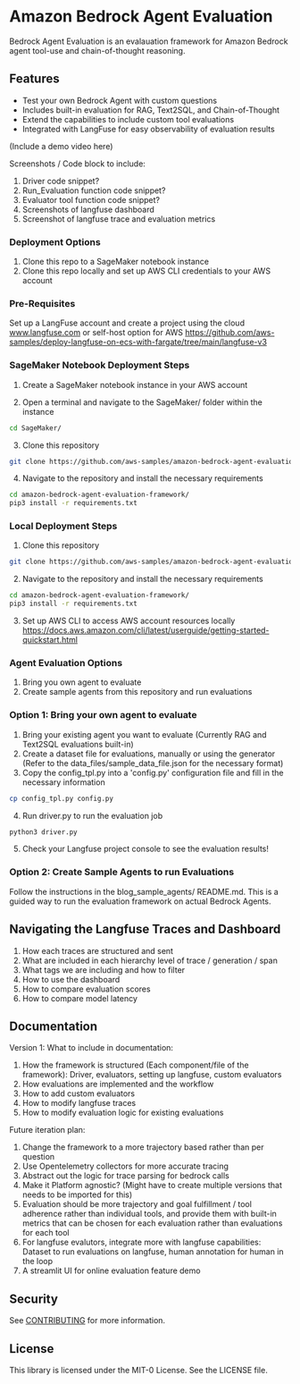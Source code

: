 # Amazon Bedrock Agent Evaluation

Bedrock Agent Evaluation is an evalauation framework for Amazon Bedrock agent tool-use and chain-of-thought reasoning.

## Features

- Test your own Bedrock Agent with custom questions
- Includes built-in evaluation for RAG, Text2SQL, and Chain-of-Thought
- Extend the capabilities to include custom tool evaluations
- Integrated with LangFuse for easy observability of evaluation results

(Include a demo video here)

Screenshots / Code block to include:
1. Driver code snippet?
2. Run_Evaluation function code snippet?
3. Evaluator tool function code snippet?
4. Screenshots of langfuse dashboard
5. Screenshot of langfuse trace and evaluation metrics


### Deployment Options
1. Clone this repo to a SageMaker notebook instance
2. Clone this repo locally and set up AWS CLI credentials to your AWS account

### Pre-Requisites
Set up a LangFuse account and create a project using the cloud www.langfuse.com or self-host option for AWS https://github.com/aws-samples/deploy-langfuse-on-ecs-with-fargate/tree/main/langfuse-v3

### SageMaker Notebook Deployment Steps

1. Create a SageMaker notebook instance in your AWS account

2. Open a terminal and navigate to the SageMaker/ folder within the instance
```bash
cd SageMaker/
```

3. Clone this repository
```bash
git clone https://github.com/aws-samples/amazon-bedrock-agent-evaluation-framework
```

4. Navigate to the repository and install the necessary requirements
```bash
cd amazon-bedrock-agent-evaluation-framework/
pip3 install -r requirements.txt
```

### Local Deployment Steps

1. Clone this repository
```bash
git clone https://github.com/aws-samples/amazon-bedrock-agent-evaluation-framework
```

2. Navigate to the repository and install the necessary requirements
```bash
cd amazon-bedrock-agent-evaluation-framework/
pip3 install -r requirements.txt
```

3. Set up AWS CLI to access AWS account resources locally https://docs.aws.amazon.com/cli/latest/userguide/getting-started-quickstart.html


### Agent Evaluation Options
1. Bring you own agent to evaluate
2. Create sample agents from this repository and run evaluations

### Option 1: Bring your own agent to evaluate
1. Bring your existing agent you want to evaluate (Currently RAG and Text2SQL evaluations built-in)
2. Create a dataset file for evaluations, manually or using the generator (Refer to the data_files/sample_data_file.json for the necessary format)
3. Copy the config_tpl.py into a 'config.py' configuration file and fill in the necessary information
```bash
cp config_tpl.py config.py
```
4. Run driver.py to run the evaluation job
```bash
python3 driver.py
```
5. Check your Langfuse project console to see the evaluation results!

### Option 2: Create Sample Agents to run Evaluations
Follow the instructions in the blog_sample_agents/ README.md. This is a guided way 
to run the evaluation framework on actual Bedrock Agents.


## Navigating the Langfuse Traces and Dashboard

1. How each traces are structured and sent
2. What are included in each hierarchy level of trace / generation / span
3. What tags we are including and how to filter
4. How to use the dashboard
5. How to compare evaluation scores
6. How to compare model latency


## Documentation

Version 1:
What to include in documentation:
1. How the framework is structured (Each component/file of the framework): Driver, evaluators, setting up langfuse, custom evaluators
2. How evaluations are implemented and the workflow 
3. How to add custom evaluators
4. How to modify langfuse traces
5. How to modify evaluation logic for existing evaluations


Future iteration plan:
1. Change the framework to a more trajectory based rather than per question
2. Use Opentelemetry collectors for more accurate tracing
3. Abstract out the logic for trace parsing for bedrock calls
4. Make it Platform agnostic? (Might have to create multiple versions that needs to be imported for this)
5. Evaluation should be more trajectory and goal fulfillment / tool adherence rather than individual tools, and provide them with built-in metrics that can be chosen for each evaluation rather than evaluations for each tool
6. For langfuse evalutors, integrate more with langfuse capabilities: Dataset to run evaluations on langfuse, human annotation for human in the loop
7. A streamlit UI for online evaluation feature demo


## Security

See [CONTRIBUTING](CONTRIBUTING.md#security-issue-notifications) for more information.

## License

This library is licensed under the MIT-0 License. See the LICENSE file.

